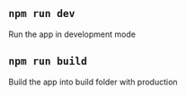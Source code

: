 ## `npm run dev`

Run the app in development mode

## `npm run build`

Build the app into build folder with production

